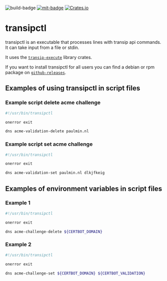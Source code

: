 ![`build-badge`]
[![`mit-badge`]](https://opensource.org/licenses/MIT)
[![Crates.io](https://img.shields.io/crates/v/transipctl)](https://crates.io/crates/transipctl)

# transipctl

transipctl is an executable that processes lines with transip api commands. It can take input from a file or stdin.

It uses the [`transip-execute`] library crates.

If you want to install transipctl for all users you can find a debian or rpm package on [`github-releases`].

## Examples of using transipctl in script files

### Example script delete acme challenge

```bash
#!/usr/bin/transipctl

onerror exit

dns acme-validation-delete paulmin.nl
```

### Example script set acme challenge

```bash
#!/usr/bin/transipctl

onerror exit

dns acme-validation-set paulmin.nl dlkjfkeig
```

## Examples of environment variables in script files

### Example 1

```bash
#!/usr/bin/transipctl

onerror exit

dns acme-challenge-delete ${CERTBOT_DOMAIN}
```

### Example 2

```bash
#!/usr/bin/transipctl

onerror exit

dns acme-challenge-set ${CERTBOT_DOMAIN} ${CERTBOT_VALIDATION}
```

[`build-badge`]: https://github.com/paulusminus/transipctl/actions/workflows/rust.yml/badge.svg
[`mit-badge`]: https://img.shields.io/badge/License-MIT-yellow.svg
[`github-releases`]: https://github.com/paulusminus/transipctl/releases/latest/
[`transip-command`]: https://crates.io/crates/transip-command
[`transip-execute`]: https://crates.io/crates/transip-execute
